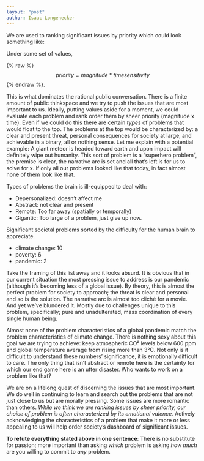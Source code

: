 ```yaml
---
layout: "post"
author: Isaac Longenecker
---
```


We are used to ranking significant issues by priority which could look something like:

Under some set of values,

{% raw %}
$$priority = magnitude * time sensitivity$$
{% endraw %}. 

This is what dominates the rational public conversation. There is a finite amount of public thinkspace and we try to push the issues that are most important to us. Ideally, putting values aside for a moment, we could evaluate each problem and rank order them by sheer priority (magnitude x time). Even if we could do this there are certain *types* of problems that would float to the top. The problems at the top would be characterized by: a clear and present threat, personal consequences for society at large, and achievable in a binary, all or nothing sense. Let me explain with a potential example: A giant meteor is headed toward earth and upon impact will definitely wipe out humanity. This sort of problem is a “superhero problem”, the premise is clear, the narrative arc is set and all that’s left is for us to solve for x. If only all our problems looked like that today, in fact almost none of them look like that.

Types of problems the brain is ill-equipped to deal with:

* Depersonalized: doesn’t affect me
* Abstract: not clear and present
* Remote: Too far away (spatially or temporally)
* Gigantic: Too large of a problem, just give up now.  

Significant societal problems sorted by the difficulty for the human brain to appreciate.

* climate change: 10
* poverty: 6
* pandemic: 2

Take the framing of this list away and it looks absurd. It is obvious that in our current situation the most pressing issue to address is our pandemic (although it’s becoming less of a global issue). By theory, this is almost the perfect problem for society to approach; the threat is clear and personal and so is the solution. The narrative arc is almost too cliché for a movie. And yet we’ve blundered it. Mostly due to challenges unique to this problem, specifically; pure and unadulterated, mass coordination of every single human being.

Almost none of the problem characteristics of a global pandemic match the problem characteristics of climate change. There is nothing sexy about this goal we are trying to achieve: keep atmospheric CO² levels below 600 ppm and global temperature average from rising more than 3℃. Not only is it difficult to understand these numbers’ significance, it is emotionally difficult to care. The only thing that isn’t abstract or remote here is the certainty for which our end game here is an utter disaster. Who wants to work on a problem like that?     

We are on a lifelong quest of discerning the issues that are most important. We do well in continuing to learn and search out the problems that are not just close to us but are morally pressing. Some issues are more romantic than others. *While we think we are ranking issues by sheer priority, our choice of problem is often characterized by its emotional valence.* Actively acknowledging the characteristics of a problem that make it more or less appealing to us will help order society’s dashboard of significant issues.

**To refute everything stated above in one sentence**: There is no substitute for passion; more important than asking *which* problem is asking *how much* are you willing to commit to *any* problem.
